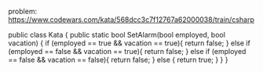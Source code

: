 problem: https://www.codewars.com/kata/568dcc3c7f12767a62000038/train/csharp

public class Kata {
public static bool SetAlarm(bool employed, bool vacation) {
if (employed == true && vacation == true){
return false;
}
else if (employed == false && vacation == true){
return false;
}
else if (employed == false && vacation == false){
return false;
}
else {
return true;
}
}
}
